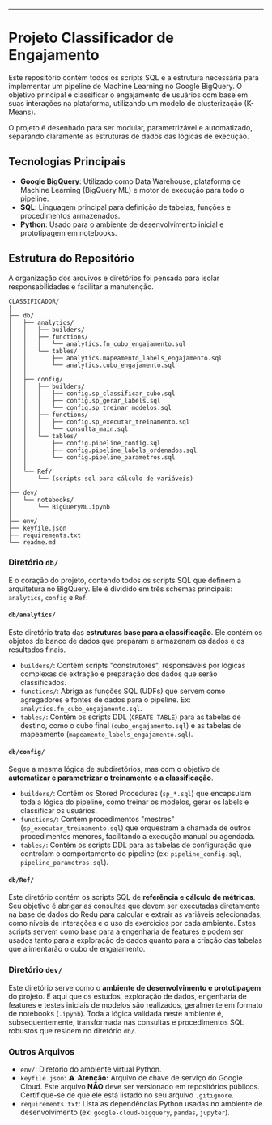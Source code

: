 
-----

# Projeto Classificador de Engajamento

Este repositório contém todos os scripts SQL e a estrutura necessária para implementar um pipeline de Machine Learning no Google BigQuery. O objetivo principal é classificar o engajamento de usuários com base em suas interações na plataforma, utilizando um modelo de clusterização (K-Means).

O projeto é desenhado para ser modular, parametrizável e automatizado, separando claramente as estruturas de dados das lógicas de execução.

## Tecnologias Principais

  * **Google BigQuery**: Utilizado como Data Warehouse, plataforma de Machine Learning (BigQuery ML) e motor de execução para todo o pipeline.
  * **SQL**: Linguagem principal para definição de tabelas, funções e procedimentos armazenados.
  * **Python**: Usado para o ambiente de desenvolvimento inicial e prototipagem em notebooks.

## Estrutura do Repositório

A organização dos arquivos e diretórios foi pensada para isolar responsabilidades e facilitar a manutenção.

```
CLASSIFICADOR/
│
├── db/
│   ├── analytics/
│   │   ├── builders/
│   │   ├── functions/
│   │   │   └── analytics.fn_cubo_engajamento.sql
│   │   └── tables/
│   │       ├── analytics.mapeamento_labels_engajamento.sql
│   │       └── analytics.cubo_engajamento.sql
│   │
│   ├── config/
│   │   ├── builders/
│   │   │   ├── config.sp_classificar_cubo.sql
│   │   │   ├── config.sp_gerar_labels.sql
│   │   │   └── config.sp_treinar_modelos.sql
│   │   ├── functions/
│   │   │   ├── config.sp_executar_treinamento.sql
│   │   │   └── consulta_main.sql
│   │   └── tables/
│   │       ├── config.pipeline_config.sql
│   │       ├── config.pipeline_labels_ordenados.sql
│   │       └── config.pipeline_parametros.sql
│   │
│   └── Ref/
│       └── (scripts sql para cálculo de variáveis)
│
├── dev/
│   └── notebooks/
│       └── BigQueryML.ipynb
│
├── env/
├── keyfile.json
├── requirements.txt
└── readme.md
```

### Diretório `db/`

É o coração do projeto, contendo todos os scripts SQL que definem a arquitetura no BigQuery. Ele é dividido em três schemas principais: `analytics`, `config` e `Ref`.

#### `db/analytics/`

Este diretório trata das **estruturas base para a classificação**. Ele contém os objetos de banco de dados que preparam e armazenam os dados e os resultados finais.

  * `builders/`: Contém scripts "construtores", responsáveis por lógicas complexas de extração e preparação dos dados que serão classificados.
  * `functions/`: Abriga as funções SQL (UDFs) que servem como agregadores e fontes de dados para o pipeline. Ex: `analytics.fn_cubo_engajamento.sql`.
  * `tables/`: Contém os scripts DDL (`CREATE TABLE`) para as tabelas de destino, como o cubo final (`cubo_engajamento.sql`) e as tabelas de mapeamento (`mapeamento_labels_engajamento.sql`).

#### `db/config/`

Segue a mesma lógica de subdiretórios, mas com o objetivo de **automatizar e parametrizar o treinamento e a classificação**.

  * `builders/`: Contém os Stored Procedures (`sp_*.sql`) que encapsulam toda a lógica do pipeline, como treinar os modelos, gerar os labels e classificar os usuários.
  * `functions/`: Contém procedimentos "mestres" (`sp_executar_treinamento.sql`) que orquestram a chamada de outros procedimentos menores, facilitando a execução manual ou agendada.
  * `tables/`: Contém os scripts DDL para as tabelas de configuração que controlam o comportamento do pipeline (ex: `pipeline_config.sql`, `pipeline_parametros.sql`).

#### `db/Ref/`

Este diretório contém os scripts SQL de **referência e cálculo de métricas**. Seu objetivo é abrigar as consultas que devem ser executadas diretamente na base de dados do Redu para calcular e extrair as variáveis selecionadas, como níveis de interações e o uso de exercícios por cada ambiente. Estes scripts servem como base para a engenharia de features e podem ser usados tanto para a exploração de dados quanto para a criação das tabelas que alimentarão o cubo de engajamento.

### Diretório `dev/`

Este diretório serve como o **ambiente de desenvolvimento e prototipagem** do projeto. É aqui que os estudos, exploração de dados, engenharia de features e testes iniciais de modelos são realizados, geralmente em formato de notebooks (`.ipynb`). Toda a lógica validada neste ambiente é, subsequentemente, transformada nas consultas e procedimentos SQL robustos que residem no diretório `db/`.

### Outros Arquivos

  * `env/`: Diretório do ambiente virtual Python.
  * `keyfile.json`: ⚠️ **Atenção:** Arquivo de chave de serviço do Google Cloud. Este arquivo **NÃO** deve ser versionado em repositórios públicos. Certifique-se de que ele está listado no seu arquivo `.gitignore`.
  * `requirements.txt`: Lista as dependências Python usadas no ambiente de desenvolvimento (ex: `google-cloud-bigquery`, `pandas`, `jupyter`).